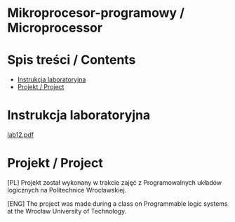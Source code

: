 # Mikroprocesor-programowy  /  Microprocessor  

# Spis treści  / Contents
- [Instrukcja laboratoryjna](#instrukcja)
- [Projekt  /  Project](#project)

# Instrukcja laboratoryjna

[lab12.pdf](https://github.com/user-attachments/files/16311495/lab12.pdf)

# Projekt /  Project
[PL] Projekt został wykonany w trakcie zajęć z Programowalnych układów logicznych na Politechnice Wrocławskiej.

[ENG] The project was made during a class on Programmable logic systems at the Wrocław University of Technology.
